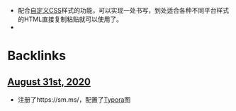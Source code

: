 - 配合[自定义CSS](<自定义CSS.md>)样式的功能，可以实现一处书写，到处适合各种不同平台样式的HTML直接复制粘贴就可以使用了。
- 

# Backlinks
## [August 31st, 2020](<August 31st, 2020.md>)
- 注册了https://sm.ms/，配置了[Typora](<Typora.md>)图

